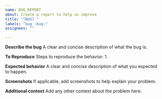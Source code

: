 ```yaml
---
name: BUG_REPORT
about: Create a report to help us improve
title: "[BUG] "
labels: "bug :bug:"
assignees: ""

---
```


**Describe the bug**
A clear and concise description of what the bug is.

**To Reproduce**
Steps to reproduce the behavior:
1.

**Expected behavior**
A clear and concise description of what you expected to happen.

**Screenshots**
If applicable, add screenshots to help explain your problem.

**Additional context**
Add any other context about the problem here.
